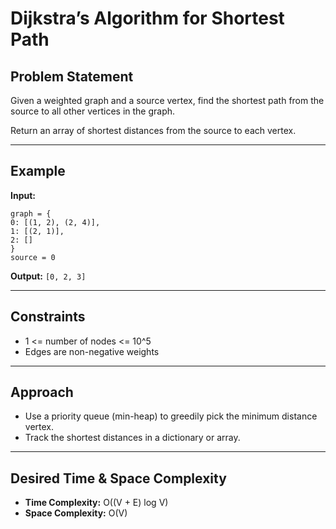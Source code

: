 # Dijkstra’s Algorithm for Shortest Path

## Problem Statement

Given a weighted graph and a source vertex, find the shortest path from the source to all other vertices in the graph.

Return an array of shortest distances from the source to each vertex.

---

## Example

**Input:**

```code
graph = {
0: [(1, 2), (2, 4)],
1: [(2, 1)],
2: []
}
source = 0
```

**Output:** `[0, 2, 3]`

---

## Constraints

- 1 <= number of nodes <= 10^5
- Edges are non-negative weights

---

## Approach

- Use a priority queue (min-heap) to greedily pick the minimum distance vertex.
- Track the shortest distances in a dictionary or array.

---

## Desired Time & Space Complexity

- **Time Complexity:** O((V + E) log V)
- **Space Complexity:** O(V)
